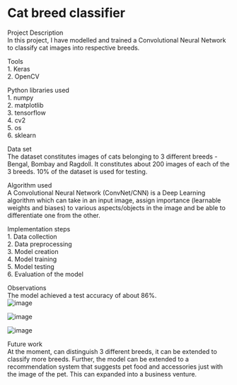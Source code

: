 # Cat breed classifier

Project Description
<br/>In this project, I have modelled and trained a Convolutional Neural Network to classify cat images into respective breeds.

Tools
<br/>1. Keras
<br/>2. OpenCV

Python libraries used 
<br/>1. numpy 
<br/>2. matplotlib 
<br/>3. tensorflow 
<br/>4. cv2 
<br/>5. os 
<br/>6. sklearn

Data set
<br/>The dataset constitutes images of cats belonging to 3 different breeds - Bengal, Bombay and Ragdoll. It constitutes about 200 images of each of the 3 breeds. 10% of the dataset is used for testing.

Algorithm used
<br/>A Convolutional Neural Network (ConvNet/CNN) is a Deep Learning algorithm which can take in an input image, assign importance (learnable weights and biases) to various aspects/objects in the image and be able to differentiate one from the other.

Implementation steps
<br/>1. Data collection
<br/>2. Data preprocessing
<br/>3. Model creation
<br/>4. Model training
<br/>5. Model testing
<br/>6. Evaluation of the model

Observations
<br/>The model achieved a test accuracy of about 86%.
<br/>
![image](https://user-images.githubusercontent.com/36735782/212394806-b52de7c6-867a-4196-9b02-b30c0f7aeada.png)

![image](https://user-images.githubusercontent.com/36735782/212394645-08ec629d-e731-4ea3-86d2-b6bdda4e9147.png)

![image](https://user-images.githubusercontent.com/36735782/212394830-1104b305-83a6-40a0-b852-b6fd323046c5.png)

Future work
<br/>At the moment, can distinguish 3 different breeds, it can be extended to classify more breeds. Further, the model can be extended to a recommendation system that suggests pet food and accessories just with the image of the pet. This can expanded into a business venture. 

